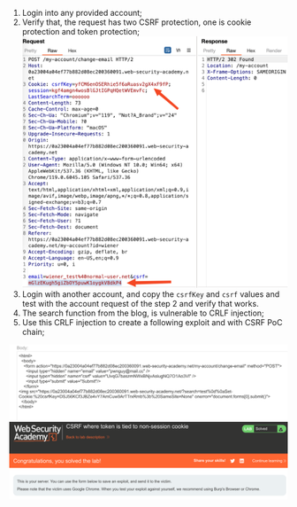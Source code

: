 
1. Login into any provided account;
2. Verify that, the request has two CSRF protection, one is cookie protection and token protection;
![](/static/img/Pasted_image_20231107160032.png)
3. Login with another account, and copy the `csrfKey` and `csrf` values and test with the account request of the step 2 and verify that works.
4. The search function from the blog, is vulnerable to CRLF injection;
5. Use this CRLF injection to create a following exploit and with CSRF PoC chain;

![](/static/img/Pasted_image_20231107160551.png)
![](/static/img/Pasted_image_20231107160608.png)

